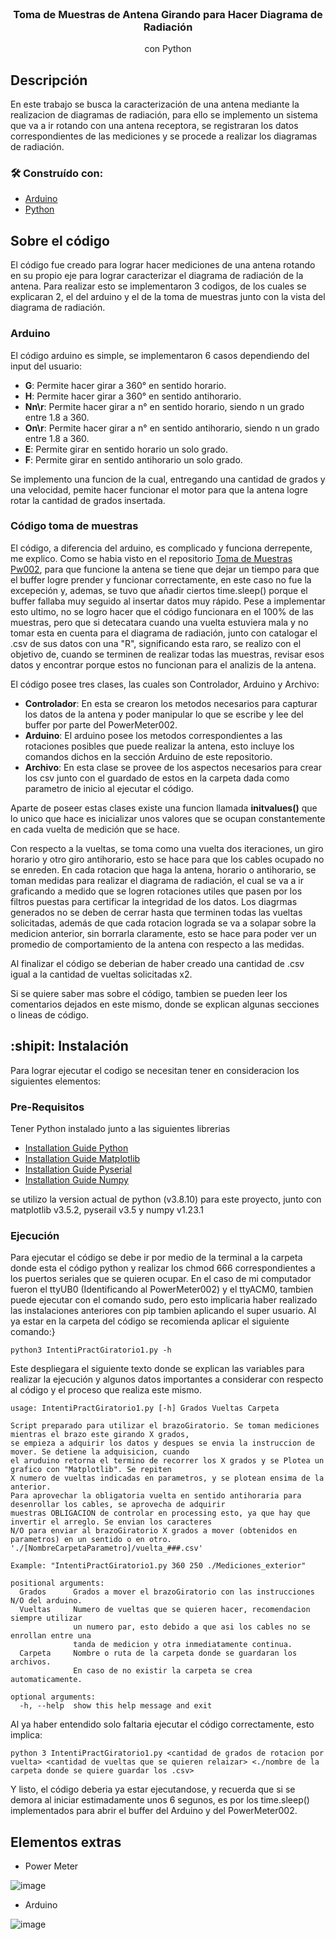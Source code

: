 <br />
<div align="center">

  <h3 align="center">Toma de Muestras de Antena Girando para Hacer Diagrama de Radiación</h3>

  <p align="center">
    con Python
  </p>
</div>

## Descripción

En este trabajo se busca la caracterización de una antena mediante la realizacion de diagramas de radiación, para ello se implemento un sistema que va a ir rotando con una antena receptora, se registraran los datos correspondientes de las mediciones y se procede a realizar los diagramas de radiación.

### 🛠 Construído con:

* [Arduino](https://arduino.cl)
* [Python](https://www.python.org)

## Sobre el código

El código fue creado para lograr hacer mediciones de una antena rotando en su propio eje para lograr caracterizar el diagrama de radiación de la antena. Para realizar esto se implementaron 3 codigos, de los cuales se explicaran 2, el del arduino y el de la toma de muestras junto con la vista del diagrama de radiación.

### Arduino

El código arduino es simple, se implementaron 6 casos dependiendo del input del usuario:

* **G**: Permite hacer girar a 360° en sentido horario.
* **H**: Permite hacer girar a 360° en sentido antihorario.
* **Nn\r**: Permite hacer girar a n° en sentido horario, siendo n un grado entre 1.8 a 360.
* **On\r**: Permite hacer girar a n° en sentido antihorario, siendo n un grado entre 1.8 a 360.
* **E**: Permite girar en sentido horario un solo grado.
* **F**: Permite girar en sentido antihorario un solo grado.

Se implemento una funcion de la cual, entregando una cantidad de grados y una velocidad, pemite hacer funcionar el motor para que la antena logre rotar la cantidad de grados insertada.

### Código toma de muestras

El código, a diferencia del arduino, es complicado y funciona derrepente, me explico. Como se habia visto en el repositorio [Toma de Muestras Pw002](https://github.com/Platypunk2/TomaMuestrasRFPowerMeter002), para que funcione la antena se tiene que dejar un tiempo para que el buffer logre prender y funcionar correctamente, en este caso no fue la excepeción y, ademas, se tuvo que añadir ciertos time.sleep() porque el buffer fallaba muy seguido al insertar datos muy rápido. Pese a implementar esto ultimo, no se logro hacer que el código funcionara en el 100% de las muestras, pero que si detecatara cuando una vuelta estuviera mala y no tomar esta en cuenta para el diagrama de radiación, junto con catalogar el .csv de sus datos con una "R", significando esta raro, se realizo con el objetivo de, cuando se terminen de realizar todas las muestras, revisar esos datos y encontrar porque estos no funcionan para el analizis de la antena.

El código posee tres clases, las cuales son Controlador, Arduino y Archivo:

* **Controlador**: En esta se crearon los metodos necesarios para capturar los datos de la antena y poder manipular lo que se escribe y lee del buffer por parte del PowerMeter002.
* **Arduino**: El arduino posee los metodos correspondientes a las rotaciones posibles que puede realizar la antena, esto incluye los comandos dichos en la sección Arduino de este repositorio.
* **Archivo**: En esta clase se provee de los aspectos necesarios para crear los csv junto con el guardado de estos en la carpeta dada como parametro de inicio al ejecutar el código.

Aparte de poseer estas clases existe una funcion llamada **initvalues()** que lo unico que hace es inicializar unos valores que se ocupan constantemente en cada vuelta de medición que se hace.

Con respecto a la vueltas, se toma como una vuelta dos iteraciones, un giro horario y otro giro antihorario, esto se hace para que los cables ocupado no se enreden. En cada rotacion que haga la antena, horario o antihorario, se toman medidas para realizar el diagrama de radiación, el cual se va a ir graficando a medido que se logren rotaciones utiles que pasen por los filtros puestas para certificar la integridad de los datos. Los diagrmas generados no se deben de cerrar hasta que terminen todas las vueltas solicitadas, además de que cada rotacion lograda se va a solapar sobre la medicion anterior, sin borrarla claramente, esto se hace para poder ver un promedio de comportamiento de la antena con respecto a las medidas.

Al finalizar el código se deberian de haber creado una cantidad de .csv igual a la cantidad de vueltas solicitadas x2.

Si se quiere saber mas sobre el código, tambien se pueden leer los comentarios dejados en este mismo, donde se explican algunas secciones o lineas de código.


## :shipit: Instalación

Para lograr ejecutar el codigo se necesitan tener en consideracion los siguientes elementos:

### Pre-Requisitos

Tener Python instalado junto a las siguientes librerias
* [Installation Guide Python](https://www.python.org/downloads/)
* [Installation Guide Matplotlib](https://matplotlib.org/stable/users/installing/index.html)
* [Installation Guide Pyserial](https://pyserial.readthedocs.io/en/latest/pyserial.html#installation)
* [Installation Guide Numpy](https://numpy.org/install/)

se utilizo la version actual de python (v3.8.10) para este proyecto, junto con matplotlib v3.5.2, pyserail v3.5 y numpy v1.23.1

### Ejecución

Para ejecutar el código se debe ir por medio de la terminal a la carpeta donde esta el código python y realizar los chmod 666 correspondientes a los puertos seriales que se quieren ocupar. En el caso de mi computador fueron el ttyUB0 (Identificando al PowerMeter002) y el ttyACM0, tambien puede ejecutar con el comando sudo, pero esto implicaria haber realizado las instalaciones anteriores con pip tambien aplicando el super usuario. Al ya estar en la carpeta del código se recomienda aplicar el siguiente comando:}

```curl
python3 IntentiPractGiratorio1.py -h
```

Este despliegara el siguiente texto donde se explican las variables para realizar la ejecución y algunos datos importantes a considerar con respecto al código y el proceso que realiza este mismo.

```curl
usage: IntentiPractGiratorio1.py [-h] Grados Vueltas Carpeta

Script preparado para utilizar el brazoGiratorio. Se toman mediciones mientras el brazo este girando X grados,
se empieza a adquirir los datos y despues se envia la instruccion de mover. Se detiene la adquisicion, cuando
el aruduino retorna el termino de recorrer los X grados y se Plotea un grafico con "Matplotlib". Se repiten 
X numero de vueltas indicadas en parametros, y se plotean ensima de la anterior.
Para aprovechar la obligatoria vuelta en sentido antihoraria para desenrollar los cables, se aprovecha de adquirir
muestras OBLIGACION de controlar en processing esto, ya que hay que invertir el arreglo. Se envian los caracteres 
N/O para enviar al brazoGiratorio X grados a mover (obtenidos en parametros) en un sentido o en otro.
'./[NombreCarpetaParametro]/vuelta_###.csv'

Example: "IntentiPractGiratorio1.py 360 250 ./Mediciones_exterior"

positional arguments:
  Grados      Grados a mover el brazoGiratorio con las instrucciones N/O del arduino.
  Vueltas     Numero de vueltas que se quieren hacer, recomendacion siempre utilizar
              un numero par, esto debido a que asi los cables no se enrollan entre una
              tanda de medicion y otra inmediatamente continua.
  Carpeta     Nombre o ruta de la carpeta donde se guardaran los archivos.
              En caso de no existir la carpeta se crea automaticamente.

optional arguments:
  -h, --help  show this help message and exit

```
Al ya haber entendido solo faltaria ejecutar el código correctamente, esto implica:

```curl
python 3 IntentiPractGiratorio1.py <cantidad de grados de rotacion por vuelta> <cantidad de vueltas que se quieren relaizar> <./nombre de la carpeta donde se quiere guardar los .csv>
```

Y listo, el código deberia ya estar ejecutandose, y recuerda que si se demora al iniciar estimadamente unos 6 segunos, es por los time.sleep() implementados para abrir el buffer del Arduino y del PowerMeter002.


## Elementos extras

* Power Meter

![image](https://user-images.githubusercontent.com/90724923/180317810-1f942937-644c-408d-a36d-47d258273130.png)

* Arduino

![image](https://user-images.githubusercontent.com/90724923/181277746-ffa97a9c-0b40-44a6-a352-9bde4f12fa30.png)

